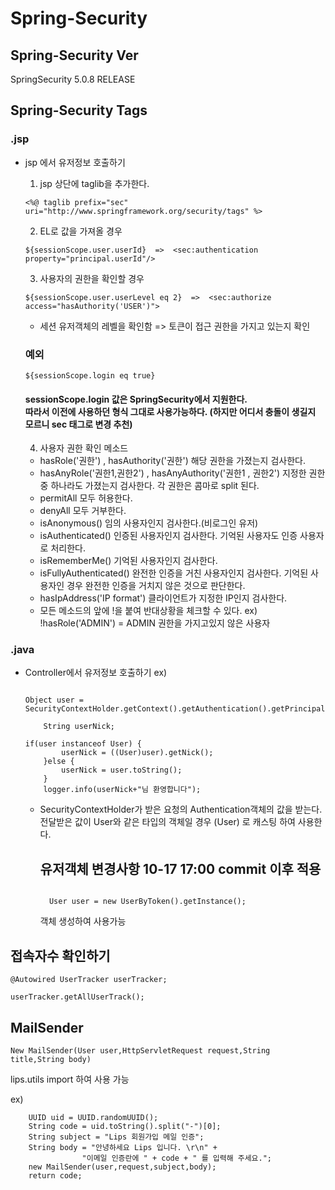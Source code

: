 # Spring-Security

## Spring-Security Ver
 SpringSecurity 5.0.8 RELEASE

## Spring-Security Tags

### .jsp
  + jsp 에서 유저정보 호출하기
    1. jsp 상단에 taglib을 추가한다.
    <pre><code><%@ taglib prefix="sec" uri="http://www.springframework.org/security/tags" %></pre></code>

    2. EL로 값을 가져올 경우
    <pre><code>${sessionScope.user.userId}  =>  &ltsec:authentication property="principal.userId"/&gt </pre></code>

    3. 사용자의 권한을 확인할 경우
    <pre><code>${sessionScope.user.userLevel eq 2}  =>  &ltsec:authorize access="hasAuthority('USER')"&gt</pre></code>
      - 세션 유저객체의 레벨을 확인함        =>      토큰이 접근 권한을 가지고 있는지 확인

      <h3> 예외</h3>
    <pre><code>${sessionScope.login eq true}</pre></code>
    <h4>
    sessionScope.login 값은 SpringSecurity에서 지원한다.<br>
    따라서 이전에 사용하던 형식 그대로 사용가능하다.
    (하지만 어디서 충돌이 생길지 모르니 sec 태그로 변경 추천)<br>
    </h4>

    4. 사용자 권한 확인 메소드
      - hasRole('권한') , hasAuthority('권한')
        해당 권한을 가졌는지 검사한다.
      - hasAnyRole('권한1,권한2') , hasAnyAuthority('권한1 , 권한2')
        지정한 권한 중 하나라도 가졌는지 검사한다. 각 권한은 콤마로 split 된다.
      - permitAll
        모두 허용한다.
      - denyAll
        모두 거부한다.
      - isAnonymous()
        임의 사용자인지 검사한다.(비로그인 유저)
      - isAuthenticated()
        인증된 사용자인지 검사한다. 기억된 사용자도 인증 사용자로 처리한다.
      - isRememberMe()
        기억된 사용자인지 검사한다.
      - isFullyAuthenticated()
        완전한 인증을 거친 사용자인지 검사한다. 기억된 사용자인 경우 완전한 인증을 거치지 않은 것으로 판단한다.
      - hasIpAddress('IP format')
        클라이언트가 지정한 IP인지 검사한다.

       * 모든 메소드의 앞에 !을 붙여 반대상황을 체크할 수 있다.
       ex) !hasRole('ADMIN') = ADMIN 권한을 가지고있지 않은 사용자

### .java
  + Controller에서 유저정보 호출하기
    ex)
    <pre><code>
    Object user = SecurityContextHolder.getContext().getAuthentication().getPrincipal();

		String userNick;

    if(user instanceof User) {
			userNick = ((User)user).getNick();
		}else {
			userNick = user.toString();
		}
		logger.info(userNick+"님 환영합니다");
    </pre></code>
    - SecurityContextHolder가 받은 요청의 Authentication객체의 값을 받는다.
      전달받은 값이 User와 같은 타입의 객체일 경우 (User) 로 캐스팅 하여 사용한다.
      
      <h2>유저객체 변경사항 10-17 17:00 commit 이후 적용</h2>
      <pre><code>
      	User user = new UserByToken().getInstance();
      </code></pre>
      
      객체 생성하여 사용가능
      
## 접속자수 확인하기

	@Autowired UserTracker userTracker;
	
	userTracker.getAllUserTrack();
	
## MailSender
	New MailSender(User user,HttpServletRequest request,String title,String body)
	
lips.utils import 하여 사용 가능

ex)

		UUID uid = UUID.randomUUID();
		String code = uid.toString().split("-")[0];
		String subject = "Lips 회원가입 메일 인증";
		String body = "안녕하세요 Lips 입니다. \r\n" +
					"이메일 인증란에 " + code + " 를 입력해 주세요.";
		new MailSender(user,request,subject,body);		
		return code;
